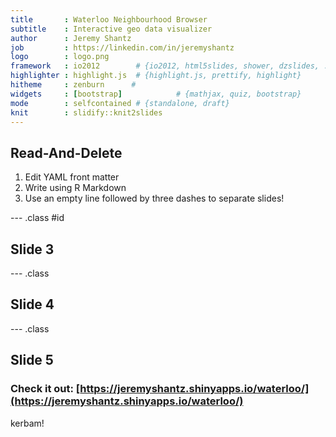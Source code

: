 ```yaml
---
title       : Waterloo Neighbourhood Browser
subtitle    : Interactive geo data visualizer
author      : Jeremy Shantz
job         : https://linkedin.com/in/jeremyshantz
logo        : logo.png
framework   : io2012        # {io2012, html5slides, shower, dzslides, ...}
highlighter : highlight.js  # {highlight.js, prettify, highlight}
hitheme     : zenburn      # 
widgets     : [bootstrap]            # {mathjax, quiz, bootstrap}
mode        : selfcontained # {standalone, draft}
knit        : slidify::knit2slides
---
```


## Read-And-Delete

1. Edit YAML front matter
2. Write using R Markdown
3. Use an empty line followed by three dashes to separate slides!

--- .class #id 

## Slide 3

--- .class

## Slide 4


--- .class

## Slide 5

### Check it out: [https://jeremyshantz.shinyapps.io/waterloo/](https://jeremyshantz.shinyapps.io/waterloo/)

kerbam!
